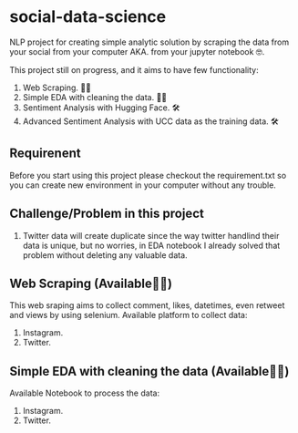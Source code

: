 # social-data-science
NLP project for creating simple analytic solution by scraping the data from your social from your computer AKA. from your jupyter notebook 🤓.

This project still on progress, and it aims to have few functionality:
1. Web Scraping. 👨‍💻
2. Simple EDA with cleaning the data. 👨‍💻
3. Sentiment Analysis with Hugging Face. 🛠️
4. Advanced Sentiment Analysis with UCC data as the training data. 🛠️

## Requirenent
Before you start using this project please checkout the requirement.txt so you can create new environment in your computer without any trouble.

## Challenge/Problem in this project
1. Twitter data will create duplicate since the way twitter handlind their data is unique, but no worries, in EDA notebook I already solved that problem without deleting any valuable data.

## Web Scraping (Available👨‍💻) 
This web sraping aims to collect comment, likes, datetimes, even retweet and views by using selenium.
Available platform to collect data:
1. Instagram.
2. Twitter.


## Simple EDA with cleaning the data (Available👨‍💻)
Available Notebook to process the data:
1. Instagram.
2. Twitter.
